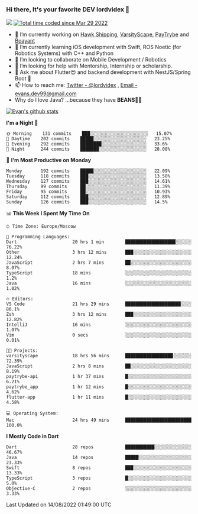 ### Hi there, It's your favorite DEV lordvidex 👋
<img src="https://komarev.com/ghpvc/?username=lordvidex&label=Views&color=blue&style=plastic" /> <a href="https://wakatime.com/@0e56db35-d16b-410a-acc0-4085055304bf"><img src="https://wakatime.com/badge/user/0e56db35-d16b-410a-acc0-4085055304bf.svg" alt="Total time coded since Mar 29 2022" /></a>
<!--
**lordvidex/lordvidex** is a ✨ _special_ ✨ repository because its `README.md` (this file) appears on your GitHub profile.
Here are some ideas to get you started:
-->

- 🔭 I’m currently working on [Hawk Shipping](https://hawkshipping.com), [VarsityScape](https://varsityscape.com), [PayTrybe](https://www.paytrybe.com) and [Boayant](https://www.github.com/boayant-dev)
- 🌱 I’m currently learning iOS development with Swift, ROS Noetic (for Robotics Systems) with C++ and Python
- 👯 I’m looking to collaborate on Mobile Development / Robotics
- 🤔 I’m looking for help with Mentorship, Internship or scholarship.
- 💬 Ask me about Flutter😍 and backend development with NestJS/Spring Boot 🔮
- 📫 How to reach me: [Twitter - @lordvidex](https://twitter.com/lordvidex) , [Email - evans.dev99@gmail.com](mailto:evans.dev99@gmail.com?body=Hello%20Evans,)
- Why do I love Java? ...because they have **BEANS**🤤😋

<div>
<!-- <a href="https://github.com/lordvidex">
  <img src="https://github-readme-stats.vercel.app/api/top-langs/?username=lordvidex&theme=light" />
</a>    -->
<!-- [![Top Langs](https://github-readme-stats.vercel.app/api/top-langs/?username=lordvidex)](https://github.com/lordvidex/)  -->

<a href="https://github.com/lordvidex">
 <img src="https://github-readme-stats.vercel.app/api?username=lordvidex&show_icons=true&theme=light&line_height=27" alt="Evan's github stats"/>
</a>
</div>


<!--
  <a href="https://github.com/iampawan/FlutterExampleApps">
    <img align="center" src="https://github-readme-stats.vercel.app/api/pin/?username=iampawan&repo=FlutterExampleApps&theme=light" />

  </a>
  <a href="https://github.com/iampawan/VelocityX">
   <img align="center" src="https://github-readme-stats.vercel.app/api/pin/?username=iampawan&repo=VelocityX&theme=light" />
  </a>
-->
<!--START_SECTION:waka-->
**I'm a Night 🦉** 

```text
🌞 Morning    131 commits    ███░░░░░░░░░░░░░░░░░░░░░░   15.07% 
🌆 Daytime    202 commits    █████░░░░░░░░░░░░░░░░░░░░   23.25% 
🌃 Evening    292 commits    ████████░░░░░░░░░░░░░░░░░   33.6% 
🌙 Night      244 commits    ███████░░░░░░░░░░░░░░░░░░   28.08%

```
📅 **I'm Most Productive on Monday** 

```text
Monday       192 commits    █████░░░░░░░░░░░░░░░░░░░░   22.09% 
Tuesday      118 commits    ███░░░░░░░░░░░░░░░░░░░░░░   13.58% 
Wednesday    127 commits    ███░░░░░░░░░░░░░░░░░░░░░░   14.61% 
Thursday     99 commits     ██░░░░░░░░░░░░░░░░░░░░░░░   11.39% 
Friday       95 commits     ██░░░░░░░░░░░░░░░░░░░░░░░   10.93% 
Saturday     112 commits    ███░░░░░░░░░░░░░░░░░░░░░░   12.89% 
Sunday       126 commits    ███░░░░░░░░░░░░░░░░░░░░░░   14.5%

```


📊 **This Week I Spent My Time On** 

```text
⌚︎ Time Zone: Europe/Moscow

💬 Programming Languages: 
Dart                     20 hrs 1 min        ███████████████████░░░░░░   76.22% 
Other                    3 hrs 12 mins       ███░░░░░░░░░░░░░░░░░░░░░░   12.24% 
JavaScript               2 hrs 7 mins        ██░░░░░░░░░░░░░░░░░░░░░░░   8.07% 
TypeScript               18 mins             ░░░░░░░░░░░░░░░░░░░░░░░░░   1.2% 
Java                     16 mins             ░░░░░░░░░░░░░░░░░░░░░░░░░   1.02%

🔥 Editors: 
VS Code                  21 hrs 29 mins      █████████████████████░░░░   86.1% 
Zsh                      3 hrs 12 mins       ███░░░░░░░░░░░░░░░░░░░░░░   12.82% 
IntelliJ                 16 mins             ░░░░░░░░░░░░░░░░░░░░░░░░░   1.07% 
Vim                      0 secs              ░░░░░░░░░░░░░░░░░░░░░░░░░   0.01%

🐱‍💻 Projects: 
varsityscape             18 hrs 56 mins      ██████████████████░░░░░░░   72.39% 
JavaScript               2 hrs 8 mins        ██░░░░░░░░░░░░░░░░░░░░░░░   8.19% 
paytrybe-api             1 hr 37 mins        █░░░░░░░░░░░░░░░░░░░░░░░░   6.21% 
paytrybe_app             1 hr 12 mins        █░░░░░░░░░░░░░░░░░░░░░░░░   4.62% 
flutter-app              1 hr 11 mins        █░░░░░░░░░░░░░░░░░░░░░░░░   4.58%

💻 Operating System: 
Mac                      24 hrs 49 mins      █████████████████████████   100.0%

```

**I Mostly Code in Dart** 

```text
Dart                     28 repos            ███████████░░░░░░░░░░░░░░   46.67% 
Java                     14 repos            █████░░░░░░░░░░░░░░░░░░░░   23.33% 
Swift                    8 repos             ███░░░░░░░░░░░░░░░░░░░░░░   13.33% 
TypeScript               3 repos             █░░░░░░░░░░░░░░░░░░░░░░░░   5.0% 
Objective-C              2 repos             ░░░░░░░░░░░░░░░░░░░░░░░░░   3.33%

```



 Last Updated on 14/08/2022 01:49:00 UTC
<!--END_SECTION:waka-->
